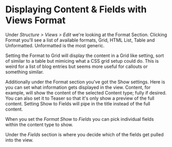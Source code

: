 # Displaying Content & Fields with Views Format

Under _Structure &gt; Views &gt; Edit_ we're looking at the Format Section. Clicking Format you'll see a list of available formats, Grid, HTML List, Table and Unformatted. Unformatted is the most generic.

Setting the Format to Grid will display the content in a Grid like setting, sort of similar to a table but mimicing what a CSS grid setup could do. This is weird for a list of blog entries but seems more useful for callouts or something similar.

Additionally under the Format section you've got the Show settings. Here is you can set what information gets displayed in the view. Content, for example, will show the content of the selected Content type; fully if desired. You can also set it to Teaser so that it's only show a preview of the full content. Setting Show to Fields will pipe in the title instead of the full content.

When you set the _Format Show_ to _Fields_ you can pick individual fields within the content type to show.

Under the _Fields_ section is where you decide which of the fields get pulled into the view.

